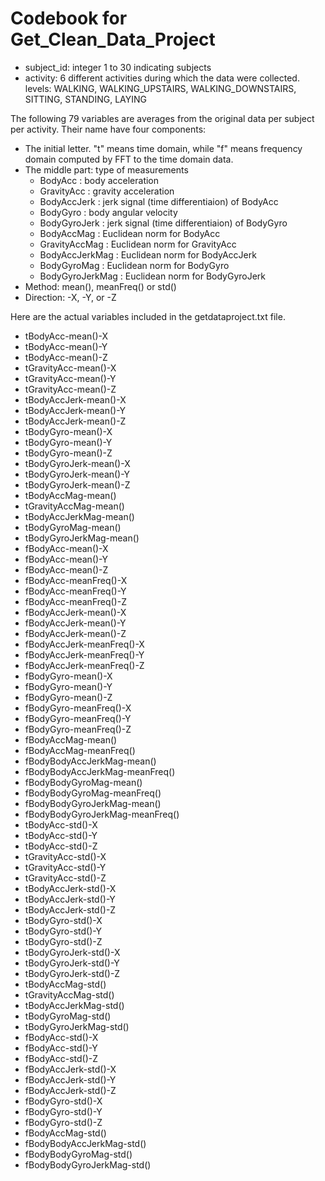 # Codebook for Get_Clean_Data_Project

+ subject_id: integer 1 to 30 indicating subjects
+ activity: 6 different activities during which the data were collected.
            levels: WALKING, WALKING_UPSTAIRS, WALKING_DOWNSTAIRS, SITTING, STANDING, LAYING
            
 The following 79 variables are averages from the original data per subject per activity.
 Their name have four components:
 + The initial letter. "t" means time domain, while "f" means frequency domain computed by FFT to the time domain data.
 + The middle part: type of measurements
   + BodyAcc         : body acceleration
    + GravityAcc      : gravity acceleration
    + BodyAccJerk     : jerk signal (time differentiaion) of BodyAcc
    + BodyGyro        : body angular velocity
    + BodyGyroJerk    : jerk signal (time differentiaion) of BodyGyro
    + BodyAccMag      : Euclidean norm for BodyAcc
    + GravityAccMag   : Euclidean norm for GravityAcc
    + BodyAccJerkMag  : Euclidean norm for BodyAccJerk
    + BodyGyroMag     : Euclidean norm for BodyGyro
    + BodyGyroJerkMag : Euclidean norm for BodyGyroJerk
 + Method: mean(), meanFreq() or std()
 + Direction: -X, -Y, or -Z

Here are the actual variables included in the getdataproject.txt file.

+ tBodyAcc-mean()-X
+ tBodyAcc-mean()-Y
+ tBodyAcc-mean()-Z
+ tGravityAcc-mean()-X
+ tGravityAcc-mean()-Y
+ tGravityAcc-mean()-Z
+ tBodyAccJerk-mean()-X
+ tBodyAccJerk-mean()-Y
+ tBodyAccJerk-mean()-Z
+ tBodyGyro-mean()-X
+ tBodyGyro-mean()-Y
+ tBodyGyro-mean()-Z
+ tBodyGyroJerk-mean()-X
+ tBodyGyroJerk-mean()-Y
+ tBodyGyroJerk-mean()-Z
+ tBodyAccMag-mean()
+ tGravityAccMag-mean()
+ tBodyAccJerkMag-mean()
+ tBodyGyroMag-mean()
+ tBodyGyroJerkMag-mean()
+ fBodyAcc-mean()-X
+ fBodyAcc-mean()-Y
+ fBodyAcc-mean()-Z
+ fBodyAcc-meanFreq()-X
+ fBodyAcc-meanFreq()-Y
+ fBodyAcc-meanFreq()-Z
+ fBodyAccJerk-mean()-X
+ fBodyAccJerk-mean()-Y
+ fBodyAccJerk-mean()-Z
+ fBodyAccJerk-meanFreq()-X
+ fBodyAccJerk-meanFreq()-Y
+ fBodyAccJerk-meanFreq()-Z
+ fBodyGyro-mean()-X
+ fBodyGyro-mean()-Y
+ fBodyGyro-mean()-Z
+ fBodyGyro-meanFreq()-X
+ fBodyGyro-meanFreq()-Y
+ fBodyGyro-meanFreq()-Z
+ fBodyAccMag-mean()
+ fBodyAccMag-meanFreq()
+ fBodyBodyAccJerkMag-mean()
+ fBodyBodyAccJerkMag-meanFreq()
+ fBodyBodyGyroMag-mean()
+ fBodyBodyGyroMag-meanFreq()
+ fBodyBodyGyroJerkMag-mean()
+ fBodyBodyGyroJerkMag-meanFreq()
+ tBodyAcc-std()-X
+ tBodyAcc-std()-Y
+ tBodyAcc-std()-Z
+ tGravityAcc-std()-X
+ tGravityAcc-std()-Y
+ tGravityAcc-std()-Z
+ tBodyAccJerk-std()-X
+ tBodyAccJerk-std()-Y
+ tBodyAccJerk-std()-Z
+ tBodyGyro-std()-X
+ tBodyGyro-std()-Y
+ tBodyGyro-std()-Z
+ tBodyGyroJerk-std()-X
+ tBodyGyroJerk-std()-Y
+ tBodyGyroJerk-std()-Z
+ tBodyAccMag-std()
+ tGravityAccMag-std()
+ tBodyAccJerkMag-std()
+ tBodyGyroMag-std()
+ tBodyGyroJerkMag-std()
+ fBodyAcc-std()-X
+ fBodyAcc-std()-Y
+ fBodyAcc-std()-Z
+ fBodyAccJerk-std()-X
+ fBodyAccJerk-std()-Y
+ fBodyAccJerk-std()-Z
+ fBodyGyro-std()-X
+ fBodyGyro-std()-Y
+ fBodyGyro-std()-Z
+ fBodyAccMag-std()
+ fBodyBodyAccJerkMag-std()
+ fBodyBodyGyroMag-std()
+ fBodyBodyGyroJerkMag-std()
